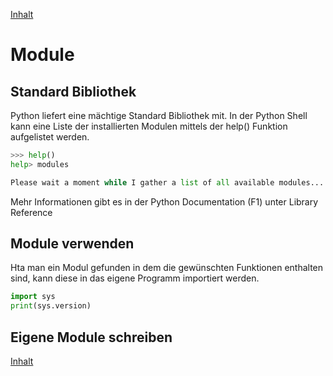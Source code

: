 [Inhalt](../agenda.md)

# Module


## Standard Bibliothek
Python liefert eine mächtige Standard Bibliothek mit. In der Python Shell kann eine Liste der
installierten Modulen mittels der help() Funktion aufgelistet werden.

```python
>>> help()
help> modules

Please wait a moment while I gather a list of all available modules...

```

Mehr Informationen gibt es in der Python Documentation (F1) unter Library Reference


## Module verwenden
Hta man ein Modul gefunden in dem die gewünschten Funktionen enthalten sind, kann diese in das eigene
Programm importiert werden.

```python
import sys
print(sys.version)

```


## Eigene Module schreiben




[Inhalt](../agenda.md)
